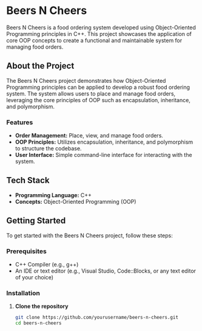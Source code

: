 # Beers N Cheers

Beers N Cheers is a food ordering system developed using Object-Oriented Programming principles in C++. This project showcases the application of core OOP concepts to create a functional and maintainable system for managing food orders.

## About the Project

The Beers N Cheers project demonstrates how Object-Oriented Programming principles can be applied to develop a robust food ordering system. The system allows users to place and manage food orders, leveraging the core principles of OOP such as encapsulation, inheritance, and polymorphism.

### Features

- **Order Management:** Place, view, and manage food orders.
- **OOP Principles:** Utilizes encapsulation, inheritance, and polymorphism to structure the codebase.
- **User Interface:** Simple command-line interface for interacting with the system.

## Tech Stack

- **Programming Language:** C++
- **Concepts:** Object-Oriented Programming (OOP)

## Getting Started

To get started with the Beers N Cheers project, follow these steps:

### Prerequisites

- C++ Compiler (e.g., g++)
- An IDE or text editor (e.g., Visual Studio, Code::Blocks, or any text editor of your choice)

### Installation

1. **Clone the repository**

   ```bash
   git clone https://github.com/yourusername/beers-n-cheers.git
   cd beers-n-cheers
